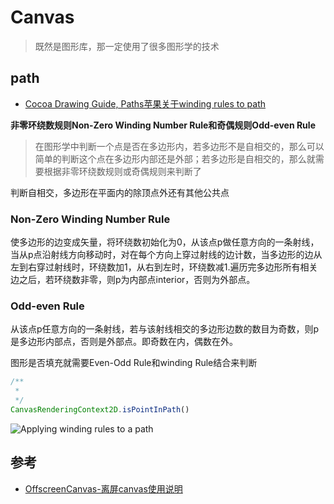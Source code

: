 # Canvas

> 既然是图形库，那一定使用了很多图形学的技术

## path

- [Cocoa Drawing Guide, Paths苹果关于winding rules to path](https://developer.apple.com/library/archive/documentation/Cocoa/Conceptual/CocoaDrawingGuide/Paths/Paths.html)

**非零环绕数规则Non-Zero Winding Number Rule和奇偶规则Odd-even Rule**

> 在图形学中判断一个点是否在多边形内，若多边形不是自相交的，那么可以简单的判断这个点在多边形内部还是外部；若多边形是自相交的，那么就需要根据非零环绕数规则或奇偶规则来判断了

判断自相交，多边形在平面内的除顶点外还有其他公共点

### Non-Zero Winding Number Rule
使多边形的边变成矢量，将环绕数初始化为0，从该点p做任意方向的一条射线，当从p点沿射线方向移动时，对在每个方向上穿过射线的边计数，当多边形的边从左到右穿过射线时，环绕数加1，从右到左时，环绕数减1.遍历完多边形所有相关边之后，若环绕数非零，则p为内部点interior，否则为外部点。

### Odd-even Rule
从该点p任意方向的一条射线，若与该射线相交的多边形边数的数目为奇数，则p是多边形内部点，否则是外部点。即奇数在内，偶数在外。

图形是否填充就需要Even-Odd Rule和winding Rule结合来判断
```js
/**
 * 
 */
CanvasRenderingContext2D.isPointInPath()
```
![Applying winding rules to a path](https://developer.apple.com/library/archive/documentation/Cocoa/Conceptual/CocoaDrawingGuide/Art/winding_path_crossing_2x.png)

## 参考

- [OffscreenCanvas-离屏canvas使用说明](https://zhuanlan.zhihu.com/p/100375855)